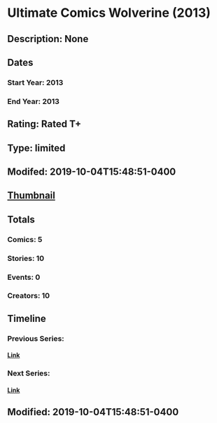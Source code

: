 # Ultimate Comics Wolverine (2013)
## Description: None
## Dates
### Start Year: 2013
### End Year: 2013
## Rating: Rated T+
## Type: limited
## Modifed: 2019-10-04T15:48:51-0400
## [Thumbnail](http://i.annihil.us/u/prod/marvel/i/mg/a/10/51eed51e87f75.jpg)
## Totals
### Comics: 5
### Stories: 10
### Events: 0
### Creators: 10
## Timeline
### Previous Series: 
#### [Link]()
### Next Series: 
#### [Link]()
## Modified: 2019-10-04T15:48:51-0400